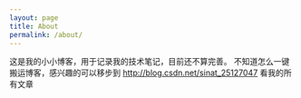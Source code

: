 ```yaml
---
layout: page
title: About
permalink: /about/
---
```


这是我的小小博客，用于记录我的技术笔记，目前还不算完善。
不知道怎么一键搬运博客，感兴趣的可以移步到 http://blog.csdn.net/sinat_25127047 看我的所有文章
